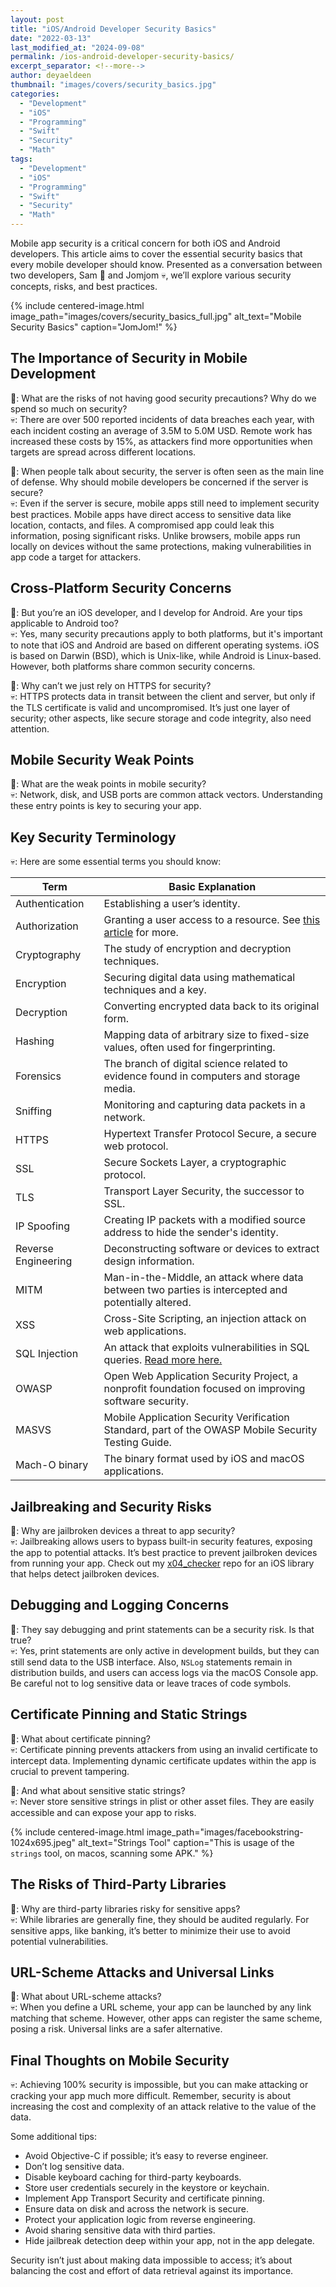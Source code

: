```yaml
---
layout: post
title: "iOS/Android Developer Security Basics"
date: "2022-03-13"
last_modified_at: "2024-09-08"
permalink: /ios-android-developer-security-basics/
excerpt_separator: <!--more-->
author: deyaeldeen
thumbnail: "images/covers/security_basics.jpg"
categories: 
  - "Development"
  - "iOS"
  - "Programming"
  - "Swift"
  - "Security"
  - "Math"
tags: 
  - "Development"
  - "iOS"
  - "Programming"
  - "Swift"
  - "Security"
  - "Math"
---
```


Mobile app security is a critical concern for both iOS and Android developers. This article aims to cover the essential security basics that every mobile developer should know. Presented as a conversation between two developers, Sam 🥸 and Jomjom 💀, we’ll explore various security concepts, risks, and best practices.

<!--more-->

{% include centered-image.html image_path="images/covers/security_basics_full.jpg" alt_text="Mobile Security Basics" caption="JomJom!" %}

## The Importance of Security in Mobile Development

🥸: What are the risks of not having good security precautions? Why do we spend so much on security?  
💀: There are over 500 reported incidents of data breaches each year, with each incident costing an average of 3.5M to 5.0M USD. Remote work has increased these costs by 15%, as attackers find more opportunities when targets are spread across different locations.

🥸: When people talk about security, the server is often seen as the main line of defense. Why should mobile developers be concerned if the server is secure?  
💀: Even if the server is secure, mobile apps still need to implement security best practices. Mobile apps have direct access to sensitive data like location, contacts, and files. A compromised app could leak this information, posing significant risks. Unlike browsers, mobile apps run locally on devices without the same protections, making vulnerabilities in app code a target for attackers.

## Cross-Platform Security Concerns

🥸: But you’re an iOS developer, and I develop for Android. Are your tips applicable to Android too?  
💀: Yes, many security precautions apply to both platforms, but it's important to note that iOS and Android are based on different operating systems. iOS is based on Darwin (BSD), which is Unix-like, while Android is Linux-based. However, both platforms share common security concerns.

🥸: Why can’t we just rely on HTTPS for security?  
💀: HTTPS protects data in transit between the client and server, but only if the TLS certificate is valid and uncompromised. It’s just one layer of security; other aspects, like secure storage and code integrity, also need attention.

## Mobile Security Weak Points

🥸: What are the weak points in mobile security?  
💀: Network, disk, and USB ports are common attack vectors. Understanding these entry points is key to securing your app.

## Key Security Terminology
💀: Here are some essential terms you should know:

| Term                     | Basic Explanation                                                                                                                                              |
|--------------------------|----------------------------------------------------------------------------------------------------------------------------------------------------------------|
| Authentication           | Establishing a user’s identity.                                                                                                                                 |
| Authorization            | Granting a user access to a resource. See [this article](https://www.sailpoint.com/identity-library/difference-between-authentication-and-authorization/) for more. |
| Cryptography             | The study of encryption and decryption techniques.                                                                                                              |
| Encryption               | Securing digital data using mathematical techniques and a key.                                                                                                  |
| Decryption               | Converting encrypted data back to its original form.                                                                                                            |
| Hashing                  | Mapping data of arbitrary size to fixed-size values, often used for fingerprinting.                                                                              |
| Forensics                | The branch of digital science related to evidence found in computers and storage media.                                                                          |
| Sniffing                 | Monitoring and capturing data packets in a network.                                                                                                             |
| HTTPS                    | Hypertext Transfer Protocol Secure, a secure web protocol.                                                                                                      |
| SSL                      | Secure Sockets Layer, a cryptographic protocol.                                                                                                                 |
| TLS                      | Transport Layer Security, the successor to SSL.                                                                                                                 |
| IP Spoofing              | Creating IP packets with a modified source address to hide the sender's identity.                                                                               |
| Reverse Engineering      | Deconstructing software or devices to extract design information.                                                                                               |
| MITM                     | Man-in-the-Middle, an attack where data between two parties is intercepted and potentially altered.                                                             |
| XSS                      | Cross-Site Scripting, an injection attack on web applications.                                                                                                  |
| SQL Injection            | An attack that exploits vulnerabilities in SQL queries. [Read more here.](https://www.w3schools.com/sql/sql_injection.asp)                                      |
| OWASP                    | Open Web Application Security Project, a nonprofit foundation focused on improving software security.                                                           |
| MASVS                    | Mobile Application Security Verification Standard, part of the OWASP Mobile Security Testing Guide.                                                             |
| Mach-O binary            | The binary format used by iOS and macOS applications.                                                                                                           |

## Jailbreaking and Security Risks

🥸: Why are jailbroken devices a threat to app security?  
💀: Jailbreaking allows users to bypass built-in security features, exposing the app to potential attacks. It’s best practice to prevent jailbroken devices from running your app. Check out my [x04_checker](https://github.com/deya-eldeen/x04_checker) repo for an iOS library that helps detect jailbroken devices.

## Debugging and Logging Concerns

🥸: They say debugging and print statements can be a security risk. Is that true?  
💀: Yes, print statements are only active in development builds, but they can still send data to the USB interface. Also, `NSLog` statements remain in distribution builds, and users can access logs via the macOS Console app. Be careful not to log sensitive data or leave traces of code symbols.

## Certificate Pinning and Static Strings

🥸: What about certificate pinning?  
💀: Certificate pinning prevents attackers from using an invalid certificate to intercept data. Implementing dynamic certificate updates within the app is crucial to prevent tampering.

🥸: And what about sensitive static strings?  
💀: Never store sensitive strings in plist or other asset files. They are easily accessible and can expose your app to risks.

{% include centered-image.html image_path="images/facebookstring-1024x695.jpeg" alt_text="Strings Tool" caption="This is usage of the `strings` tool, on macos, scanning some APK." %}

## The Risks of Third-Party Libraries

🥸: Why are third-party libraries risky for sensitive apps?  
💀: While libraries are generally fine, they should be audited regularly. For sensitive apps, like banking, it’s better to minimize their use to avoid potential vulnerabilities.

## URL-Scheme Attacks and Universal Links

🥸: What about URL-scheme attacks?  
💀: When you define a URL scheme, your app can be launched by any link matching that scheme. However, other apps can register the same scheme, posing a risk. Universal links are a safer alternative.

## Final Thoughts on Mobile Security

💀: Achieving 100% security is impossible, but you can make attacking or cracking your app much more difficult. Remember, security is about increasing the cost and complexity of an attack relative to the value of the data.

Some additional tips:

- Avoid Objective-C if possible; it’s easy to reverse engineer.
- Don’t log sensitive data.
- Disable keyboard caching for third-party keyboards.
- Store user credentials securely in the keystore or keychain.
- Implement App Transport Security and certificate pinning.
- Ensure data on disk and across the network is secure.
- Protect your application logic from reverse engineering.
- Avoid sharing sensitive data with third parties.
- Hide jailbreak detection deep within your app, not in the app delegate.

Security isn’t just about making data impossible to access; it’s about balancing the cost and effort of data retrieval against its importance.

